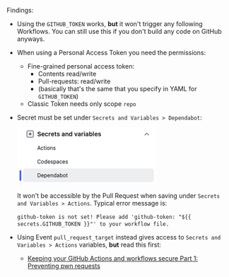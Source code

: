 
Findings:

- Using the `GITHUB_TOKEN` works, __but__ it won't trigger any following Workflows. You can still use this if you don't build any code on GitHub anyways.

- When using a Personal Access Token you need the permissions:
    - Fine-grained personal access token:
        - Contents read/write
        - Pull-requests: read/write
        - (basically that's the same that you specify in YAML for `GITHUB_TOKEN`)
    - Classic Token needs only scope `repo`

- Secret must be set under `Secrets and Variables > Dependabot`:

    ![](docs/dependabot_secrets.png)

    It won't be accessible by the Pull Request when saving under `Secrets and Variables > Actions`. Typical error message is:

    ```
    github-token is not set! Please add 'github-token: "${{ secrets.GITHUB_TOKEN }}"' to your workflow file.
    ```

- Using Event `pull_request_target` instead gives access to `Secrets and Variables > Actions` variables, **but** read this first:

    - [Keeping your GitHub Actions and workflows secure Part 1: Preventing pwn requests](https://securitylab.github.com/resources/github-actions-preventing-pwn-requests/)